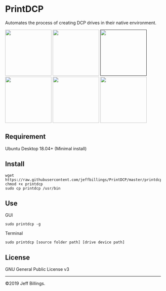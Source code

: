 # PrintDCP
Automates the process of creating DCP drives in their native environment.

<a href="https://user-images.githubusercontent.com/8293352/69906355-1ace8700-1377-11ea-8954-3e4094d83107.png" target="_blank"><img src="https://user-images.githubusercontent.com/8293352/69906355-1ace8700-1377-11ea-8954-3e4094d83107.png" height="150"></a> <a href="https://user-images.githubusercontent.com/8293352/69906366-2d48c080-1377-11ea-96ca-4d5e40e2693b.png" target="_blank"><img src="https://user-images.githubusercontent.com/8293352/69906362-28840c80-1377-11ea-8f19-c53e0f8e837a.png" height="150"></a> <a href="" target="_blank"><img src="https://user-images.githubusercontent.com/8293352/69906366-2d48c080-1377-11ea-96ca-4d5e40e2693b.png" height="150"></a> <a href="https://user-images.githubusercontent.com/8293352/69906372-36399200-1377-11ea-96d6-a8fc62143050.png" target="_blank"><img src="https://user-images.githubusercontent.com/8293352/69906372-36399200-1377-11ea-96d6-a8fc62143050.png" height="150"></a> <a href="https://user-images.githubusercontent.com/8293352/69906373-3d60a000-1377-11ea-829a-18fac0e65594.png" target="_blank"><img src="https://user-images.githubusercontent.com/8293352/69906373-3d60a000-1377-11ea-829a-18fac0e65594.png" height="150"></a> <a href="https://user-images.githubusercontent.com/8293352/69906375-46517180-1377-11ea-8aa8-a89eef8f106e.png" target="_blank"><img src="https://user-images.githubusercontent.com/8293352/69906375-46517180-1377-11ea-8aa8-a89eef8f106e.png" height="150"></a>

## Requirement
Ubuntu Desktop 18.04+ (Minimal install)

## Install
```
wget https://raw.githubusercontent.com/jeffbillings/PrintDCP/master/printdcp
chmod +x printdcp
sudo cp printdcp /usr/bin
```

## Use
GUI
```
sudo printdcp -g
```

Terminal
```
sudo printdcp [source folder path] [drive device path]
```

## License
GNU General Public License v3

---

©2019 Jeff Billings.

